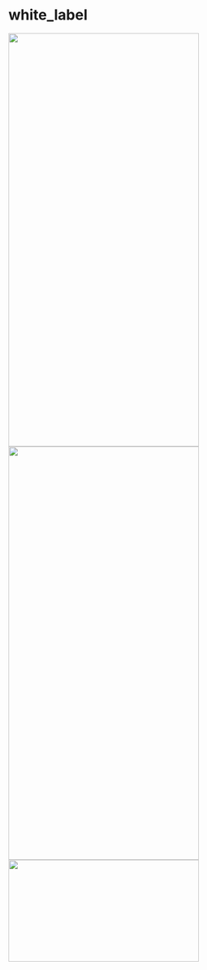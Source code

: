 # white_label

<img src="https://github.com/user-attachments/assets/13df45e8-af5d-4472-bf81-794e91f17cb1" width="375" height="812"/>
<img src="https://github.com/user-attachments/assets/c262be22-25ce-4d48-9f85-e5989fe961aa" width="375" height="812"/>
<img src="https://github.com/user-attachments/assets/50685568-ed18-4681-b7bd-0be109b980c6" width="375" height="200"/>


